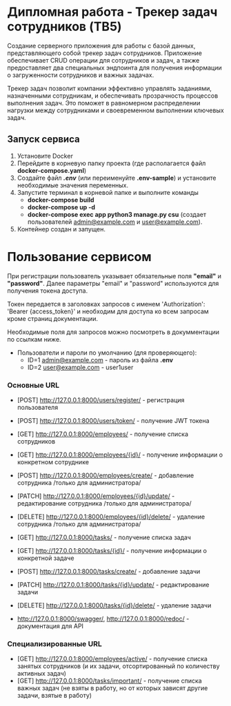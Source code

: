 # Дипломная работа - Трекер задач сотрудников (TB5)

Создание серверного приложения для работы с базой данных, представляющего собой трекер задач сотрудников. Приложение обеспечивает CRUD операции для сотрудников и задач, а также предоставляет два специальных эндпоинта для получения информации о загруженности сотрудников и важных задачах.

Трекер задач позволит компании эффективно управлять заданиями, назначенными сотрудникам, и обеспечивать прозрачность процессов выполнения задач. Это поможет в равномерном распределении нагрузки между сотрудниками и своевременном выполнении ключевых задач.

## Запуск сервиса
1. Установите Docker
2. Перейдите в корневую папку проекта (где располагается файл __docker-compose.yaml__)
3. Cоздайте файл ___.env___ (или переименуйте __.env-sample__) и установите необходимые значения переменных.
4. Запустите терминал в корневой папке и выполните команды
   - __docker-compose build__
   - __docker-compose up -d__
   - __docker-compose exec app python3 manage.py csu__ (создает пользователей admin@example.com и user@example.com).
5. Контейнер создан и запущен.

# Пользование сервисом
При регистрации пользователь указывает обязательные поля __"email"__ и __"password"__. Далее параметры "email" и "password" используются для получения токена доступа.

Токен передается в заголовках запросов с именем 'Authorization': 'Bearer {access_token}' и необходим для доступа ко всем запросам кроме страниц документации.

Необходимые поля для запросов можно посмотреть в докумментации по ссылкам ниже.

* Пользователи и пароли по умолчанию (для проверяющего):
    - ID=1 admin@example.com - пароль из файла __.env__
    - ID=2 user@example.com - user1user

### Основные URL
- [POST] http://127.0.0.1:8000/users/register/ - регистрация пользователя
- [POST] http://127.0.0.1:8000/users/token/ - получение JWT токена

- [GET] http://127.0.0.1:8000/employees/ - получение списка сотрудников
- [GET] http://127.0.0.1:8000/employees/{id}/ - получение информации о конкретном сотруднике
- [POST] http://127.0.0.1:8000/employees/create/ - добавление сотрудника /только для администратора/
- [PATCH] http://127.0.0.1:8000/employees/{id}/update/ - peдактирование сотрудника /только для администратора/
- [DELETE] http://127.0.0.1:8000/employees/{id}/delete/ - удаление сотрудника /только для администратора/
- [GET] http://127.0.0.1:8000/tasks/ - получение списка задач
- [GET] http://127.0.0.1:8000/tasks/{id}/ - получение информации о конкретной задаче
- [POST] http://127.0.0.1:8000/tasks/create/ - добавление задачи
- [PATCH] http://127.0.0.1:8000/tasks/{id}/update/ - peдактирование задачи
- [DELETE] http://127.0.0.1:8000/tasks/{id}/delete/ - удаление задачи

- http://127.0.0.1:8000/swagger/, http://127.0.0.1:8000/redoc/ - документация для API

### Специализированные URL
- [GET] http://127.0.0.1:8000/employees/active/ - получение списка занятых сотрудников (и их задачи, отсортированный по количеству активных задач)
- [GET] http://127.0.0.1:8000/tasks/important/ - получение списка важных задач (не взяты в работу, но от которых зависят другие задачи, взятые в работу)

